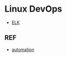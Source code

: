 # Linux DevOps

- [ELK](elk/README.md)

## REF

- [automation](https://github.com/yuhongchun/automation)